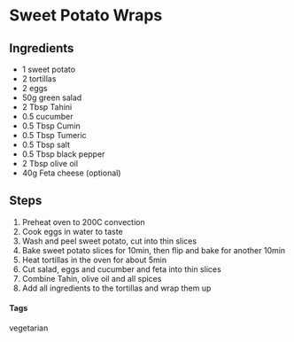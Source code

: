 # Sweet Potato Wraps

## Ingredients

* 1 sweet potato
* 2 tortillas 
* 2 eggs
* 50g green salad 
* 2 Tbsp Tahini
* 0.5 cucumber 
* 0.5 Tbsp Cumin
* 0.5 Tbsp Tumeric
* 0.5 Tbsp salt
* 0.5 Tbsp black pepper
* 2 Tbsp olive oil
* 40g Feta cheese (optional) 

## Steps

1. Preheat oven to 200C convection
2. Cook eggs in water to taste
3. Wash and peel sweet potato, cut into thin slices
4. Bake sweet potato slices for 10min, then flip and bake for another 10min
5. Heat tortillas in the oven for about 5min
6. Cut salad, eggs and cucumber and feta into thin slices
7. Combine Tahin, olive oil and all spices
8. Add all ingredients to the tortillas and wrap them up

#### Tags
vegetarian
